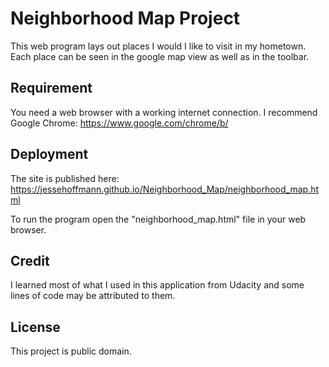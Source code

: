 # Neighborhood Map Project
This web program lays out places I would I like to visit in my hometown.
Each place can be seen in the google map view as well as in the toolbar.

## Requirement
You need a web browser with a working internet connection.
I recommend Google Chrome:
https://www.google.com/chrome/b/

## Deployment
The site is published here:
https://jessehoffmann.github.io/Neighborhood_Map/neighborhood_map.html

To run the program open the "neighborhood_map.html" file in your web browser.

## Credit
I learned most of what I used in this application from Udacity and some lines
of code may be attributed to them.

## License
This project is public domain.
